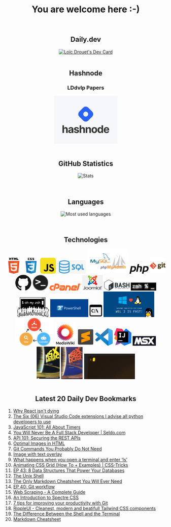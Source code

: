 <h1 align="center"> You are welcome here :-)</h1>

<br />

<div align="center">
    <h2>Daily.dev</h2>    
    <a href="https://app.daily.dev/LDdvlp">
        <img
            src="https://api.daily.dev/devcards/6a2db644d7b342d5924aa8a261fc3c97.png?r=d2h" width="400"
            alt="Loïc Drouet's Dev Card" 
        />
    </a>
</div>

<br />

<div align="center">
    <h2>Hashnode</h2>
    <h3>LDdvlp Papers</h3>
    <a href="https://lddvlp.hashnode.dev/">
        <img 
            src="/images/00-hashnode-logo.jfif" 
            width="200" alt="LDdvlp Papers" 
        />
    </a>
</div>

<br />

<div align="center">
    <h2>GitHub Statistics</h2>
    
![Stats](https://github-readme-stats.vercel.app/api?username=lddvlp&show_icons=true&theme=radical&count_private=true)

</div>

<br />

<div align="center">
    <h2>Languages</h2>

![Most used languages](https://github-readme-stats.vercel.app/api/top-langs/?username=lddvlp)

</div>

<br />

<div align="center">
    <h2>Technologies</h2>

<!-- Image #01    -->
<img alt="HTML5" width="50px" src="https://raw.githubusercontent.com/github/explore/80688e429a7d4ef2fca1e82350fe8e3517d3494d/topics/html/html.png" />

<!-- Image #02    -->
<img alt="CSS3" width="50px" src="https://raw.githubusercontent.com/github/explore/80688e429a7d4ef2fca1e82350fe8e3517d3494d/topics/css/css.png" />

<!-- Image #03    -->
<img alt="JavaScript" width="50px"   src="/images/03-javascript-logo.png" />

<!-- Image #04    -->
<img alt="SQL" width="90px" src="/images/04-sql-logo.jpg" />

<!-- Image #05    -->
<img alt="phpMyAdmin-MySQL" width="130px" src="/images/05-phpmyadmin-mysql-logo.png" />

<!-- Image #06    -->
<img alt="PHP" width="60px" src="/images/06-php-logo-alt.png" />

<!-- Image #07    -->
<img alt="Git" width="50px" src="https://raw.githubusercontent.com/github/explore/80688e429a7d4ef2fca1e82350fe8e3517d3494d/topics/git/git.png" />

<!-- Image #08    -->
<img alt="GitHub" width="50px" src="https://raw.githubusercontent.com/github/explore/78df643247d429f6cc873026c0622819ad797942/topics/github/github.png" />

<!-- Image #09    -->
<img alt="Shell" width="50px" src="https://raw.githubusercontent.com/github/explore/80688e429a7d4ef2fca1e82350fe8e3517d3494d/topics/terminal/terminal.png" />

<!-- Image #10    -->
<img alt="cPanel" width="100px" src="/images/10-cpanel-logo.png" />

<!-- Image #11    -->
<img alt="Joomla!" width="65px" src="/images/11-joomla-logo.png" />

<!-- Image #12    -->
<img alt="Bash" width="80px" src="/images/12-bash-logo.png" />

<!-- Image #13    -->
<img alt="Zsh" width="80px" src="/images/13-zsh-logo.gif" />

<!-- Image #14    -->
<img alt="Oh My Zsh" width="100px" src="/images/14-oh_my_zsh-logo.png" />

<!-- Image #15    -->
<img alt="PowerShell" width="120px" src="/images/15-powershell-logo.jpg" />

<!-- Image #16    -->
<img alt="cmd" width="40px" src="/images/16-cmd-logo.png" />

<!-- Image #17    -->
<img alt="WSL2" width="160px" src="/images/17-wsl2-logo.jpg" />

<!-- Image #18    -->
<img alt="MVC" width="120px" src="/images/18-mvc-logo.jpg" />

<!-- Image #19    -->
<img alt="MediaWiki" width="65px" src="/images/19-mediawiki-logo.png" />

<!-- Image #90    -->
<img alt="Sublime Text" width="55px" src="/images/90-sublime_text-logo.png" />

<!-- Image #91    -->
<img alt="VS Code" width="55px" src="/images/91-vs_code-logo.png" />

<!-- Image #92    -->
<img alt="IntelliJ IDEA" width="55px" src="/images/92-intellij_idea.png" />

<!-- Image #95   -->
<img alt="MSX" width="73px" src="/images/95-msx-logo.png" />

<!-- Image #96    -->
<img alt="MSX-BASIC" width="73px" src="/images/96-msx_ basic-logo.jfif" />

<!-- Image #97    -->
<img alt="MSX-DOS" width="69px" src="/images/97-msx_dos-logo.jpg" />

<!-- Image #99    -->
<img alt="Amber Terminal" width="160px" src="/images/98-amber_terminal.gif" />

</div>

<br />

<div align="center">
    <h2>Latest 20 Daily Dev Bookmarks</h2>
</div>

<!-- daily.dev BOOKMARKS:START -->
1. [Why React isn&#39;t dying](https://app.daily.dev/posts/ArpCeWHlv?utm_source=rss&utm_medium=bookmarks&utm_campaign=Yaq6rDv_C)
2. [The Six &lpar;06&rpar; Visual Studio Code extensions I advise all python developers to use](https://app.daily.dev/posts/XZsnRLSbD?utm_source=rss&utm_medium=bookmarks&utm_campaign=Yaq6rDv_C)
3. [JavaScript 101: All About Timers](https://app.daily.dev/posts/uvc1Pf_T-?utm_source=rss&utm_medium=bookmarks&utm_campaign=Yaq6rDv_C)
4. [You Will Never Be A Full Stack Developer | Seldo.com](https://app.daily.dev/posts/c0OzfMwSW?utm_source=rss&utm_medium=bookmarks&utm_campaign=Yaq6rDv_C)
5. [API 101: Securing the REST APIs](https://app.daily.dev/posts/T5dU-de4g?utm_source=rss&utm_medium=bookmarks&utm_campaign=Yaq6rDv_C)
6. [Optimal Images in HTML](https://app.daily.dev/posts/JNs_kQLs_?utm_source=rss&utm_medium=bookmarks&utm_campaign=Yaq6rDv_C)
7. [Git Commands You Probably Do Not Need](https://app.daily.dev/posts/izQGIp8xX?utm_source=rss&utm_medium=bookmarks&utm_campaign=Yaq6rDv_C)
8. [Image with text overlay](https://app.daily.dev/posts/k10IoTG43?utm_source=rss&utm_medium=bookmarks&utm_campaign=Yaq6rDv_C)
9. [What happens when you open a terminal and enter ‘ls’](https://app.daily.dev/posts/FqhydwJvg?utm_source=rss&utm_medium=bookmarks&utm_campaign=Yaq6rDv_C)
10. [Animating CSS Grid &lpar;How To + Examples&rpar; | CSS-Tricks](https://app.daily.dev/posts/mL-xBCe0p?utm_source=rss&utm_medium=bookmarks&utm_campaign=Yaq6rDv_C)
11. [EP 43: 8 Data Structures That Power Your Databases](https://app.daily.dev/posts/I9IlI-4Ub?utm_source=rss&utm_medium=bookmarks&utm_campaign=Yaq6rDv_C)
12. [The Unix Shell](https://app.daily.dev/posts/wUbB9nIIr?utm_source=rss&utm_medium=bookmarks&utm_campaign=Yaq6rDv_C)
13. [The Only Markdown Cheatsheet You Will Ever Need](https://app.daily.dev/posts/YJMnppAV4?utm_source=rss&utm_medium=bookmarks&utm_campaign=Yaq6rDv_C)
14. [EP 40: Git workflow](https://app.daily.dev/posts/74K4e-NTC?utm_source=rss&utm_medium=bookmarks&utm_campaign=Yaq6rDv_C)
15. [Web Scraping - A Complete Guide](https://app.daily.dev/posts/9rAu2th6e?utm_source=rss&utm_medium=bookmarks&utm_campaign=Yaq6rDv_C)
16. [An Introduction to Spectre CSS](https://app.daily.dev/posts/CzIExfyld?utm_source=rss&utm_medium=bookmarks&utm_campaign=Yaq6rDv_C)
17. [7 tips for improving your productivity with Git](https://app.daily.dev/posts/eP3gIHfW9?utm_source=rss&utm_medium=bookmarks&utm_campaign=Yaq6rDv_C)
18. [RippleUI - Cleanest, modern and beatifull Tailwind CSS components](https://app.daily.dev/posts/d9qEslnmi?utm_source=rss&utm_medium=bookmarks&utm_campaign=Yaq6rDv_C)
19. [The Difference Between the Shell and the Terminal](https://app.daily.dev/posts/B9ZN_WERU?utm_source=rss&utm_medium=bookmarks&utm_campaign=Yaq6rDv_C)
20. [Markdown Cheatsheet](https://app.daily.dev/posts/KEms16R_x?utm_source=rss&utm_medium=bookmarks&utm_campaign=Yaq6rDv_C)

<!-- daily.dev BOOKMARKS:END -->
